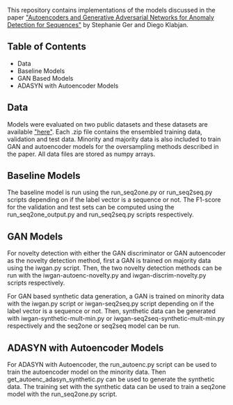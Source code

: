 This repository contains implementations of the models discussed in the paper 
["Autoencoders and Generative Adversarial Networks for Anomaly Detection for Sequences"](https://arxiv.org/abs/1901.02514)
by Stephanie Ger and Diego Klabjan. 

## Table of Contents
* Data
* Baseline Models
* GAN Based Models
* ADASYN with Autoencoder Models

## Data 
Models were evaluated on two public datasets and these datasets are available ["here"](https://northwestern.box.com/s/lt1mkyjhbl0ksq21y1m0o9qpkd6g5ib5).
Each .zip file contains the ensembled training data, validation and test data. Minority and majority data is also 
included to train GAN and autoencoder models for the oversampling methods described in the paper. All data files are 
stored as numpy arrays.

## Baseline Models
The baseline model is run using the run_seq2one.py or run_seq2seq.py scripts depending on if the label vector is a 
sequence or not. The F1-score for the validation and test sets can be computed using the run_seq2one_output.py and
run_seq2seq.py scripts respectively.

## GAN Models
For novelty detection with either the GAN discriminator or GAN autoencoder as the novelty detection method, first a GAN
is trained on majority data using the iwgan.py script. Then, the two novelty detection methods can be run with the
iwgan-autoenc-novelty.py and iwgan-discrim-novelty.py scripts respectively. 

For GAN based synthetic data generation, a GAN is trained on minority data with the iwgan.py script or iwgan-seq2seq.py
script depending on if the label vector is a sequence or not. Then, synthetic data can be generated with 
iwgan-synthetic-mult-min.py or iwgan-seq2seq-synthetic-mult-min.py respectively and the seq2one or seq2seq model can be
run.

## ADASYN with Autoencoder Models
For ADASYN with Autoencoder, the run_autoenc.py script can be used to train the autoencoder model on the minority data. 
Then get_autoenc_adasyn_synthetic.py can be used to generate the synthetic data. The training set with the synthetic 
data can be used to train a seq2one model with the run_seq2one.py script. 
